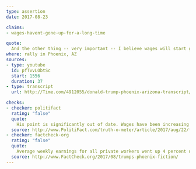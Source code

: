 ```yaml
---
type: assertion
date: 2017-08-23

claims:
- wages-havent-gone-up-for-a-long-time

quote:
  And the other thing -- very important -- I believe wages will start going up, because we now have the lowest unemployment rate we've had in 17 years, so you're going to see wages go up, right? They haven't gone up for a long time. I believe wages now, because the economy is doing so well with respect to employment and unemployment, I believe wages will start to go up, and I think that will have a tremendously positive impact on race relations.
where: rally in Phoenix, AZ
sources:
- type: youtube
  id: pfTvvLObtSc
  start: 1556
  duration: 37
- type: transcript
  url: http://Time.com/4912055/donald-trump-phoenix-arizona-transcript/

checks:
- checker: politifact
  rating: "false"
  quote:
    His point is significantly out of date. Wages have been increasing for the past three to five years, depending on the measurement you use.
  source: http://www.PolitiFact.com/truth-o-meter/article/2017/aug/22/fact-checking-president-donald-trumps-campaign-ral/
- checker: factcheck-org
  rating: "false"
  quote:
    Average weekly earnings for all private workers went up 4 percent during the last four years of President Obama’s tenure.
  source: http://www.FactCheck.org/2017/08/trumps-phoenix-fiction/
---
```

